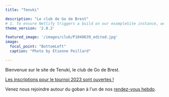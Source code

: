 ```yaml
---
title: "Tenuki"

description: "Le club de Go de Brest"
# 1. To ensure Netlify triggers a build on our exampleSite instance, we need to change a file in the exampleSite directory.
theme_version: '2.8.2'

featured_image: '/images/club/P1040639_edited.jpg'
image:
  focal_point: "BottomLeft"
  caption: "Photo by Étienne Peillard"

---
```


Bienvenue sur le site de Tenuki, le club de Go de Brest. 

[Les inscriptions pour le tournoi 2023 sont ouvertes !](/tournois/2023/)

Venez nous rejoindre autour du goban à l'un de nos [rendez-vous hebdo](/rendez-vous/).